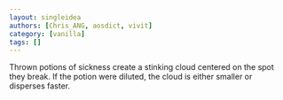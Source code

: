 ```yaml
---
layout: singleidea
authors: [Chris_ANG, aosdict, vivit]
category: [vanilla]
tags: []
---
```

Thrown potions of sickness create a stinking cloud centered on the spot they break. If the potion were diluted, the cloud is either smaller or disperses faster.
